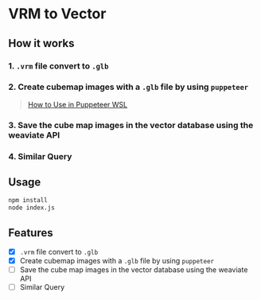 # VRM to Vector

<!-- 어떻게 동작하는 가 -->

## How it works

### 1. `.vrm` file convert to `.glb`

### 2. Create cubemap images with a `.glb` file by using `puppeteer`

> [How to Use in Puppeteer WSL](https://pptr.dev/troubleshooting#running-puppeteer-on-wsl-windows-subsystem-for-linux)

### 3. Save the cube map images in the vector database using the weaviate API

### 4. Similar Query

## Usage

```bash
npm install
node index.js
```

## Features

- [x] `.vrm` file convert to `.glb`
- [x] Create cubemap images with a `.glb` file by using `puppeteer`
- [ ] Save the cube map images in the vector database using the weaviate API
- [ ] Similar Query
